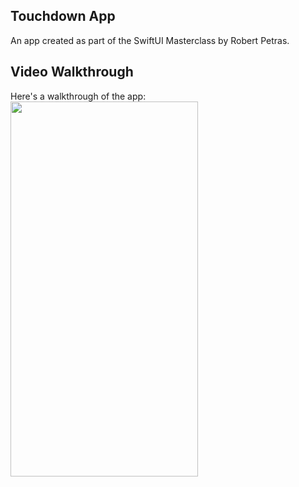 ## Touchdown App
An app created as part of the SwiftUI Masterclass by Robert Petras. <br>

## Video Walkthrough 
Here's a walkthrough of the app: <br>
<img src="touchdown.gif" width="300" height="600"/>



